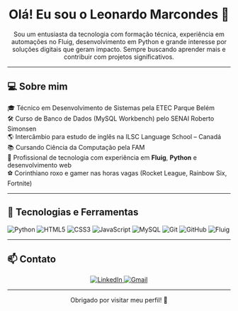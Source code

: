 <h1 align="center">Olá! Eu sou o Leonardo Marcondes 👋</h1>

<p align="center">
Sou um entusiasta da tecnologia com formação técnica, experiência em automações no Fluig, desenvolvimento em Python e grande interesse por soluções digitais que geram impacto. Sempre buscando aprender mais e contribuir com projetos significativos.
</p>

---

## 💻 Sobre mim

🎓 Técnico em Desenvolvimento de Sistemas pela ETEC Parque Belém  
🛠️ Curso de Banco de Dados (MySQL Workbench) pelo SENAI Roberto Simonsen  
🌎 Intercâmbio para estudo de inglês na ILSC Language School – Canadá  
📚 Cursando Ciência da Computação pela FAM  
🚀 Profissional de tecnologia com experiência em **Fluig**, **Python** e desenvolvimento web  
⚽ Corinthiano roxo e gamer nas horas vagas (Rocket League, Rainbow Six, Fortnite)

---

## 🧠 Tecnologias e Ferramentas

![Python](https://img.shields.io/badge/-Python-3776AB?style=flat&logo=python&logoColor=white)
![HTML5](https://img.shields.io/badge/-HTML5-E34F26?style=flat&logo=html5&logoColor=white)
![CSS3](https://img.shields.io/badge/-CSS3-1572B6?style=flat&logo=css3)
![JavaScript](https://img.shields.io/badge/-JavaScript-F7DF1E?style=flat&logo=javascript&logoColor=black)
![MySQL](https://img.shields.io/badge/-MySQL-00758F?style=flat&logo=mysql)
![Git](https://img.shields.io/badge/-Git-F05032?style=flat&logo=git)
![GitHub](https://img.shields.io/badge/-GitHub-181717?style=flat&logo=github)
![Fluig](https://img.shields.io/badge/-Fluig-FF6A00?style=flat)

---

## 📫 Contato

<p align="center">
  <a href="https://www.linkedin.com/in/leonardo-marcondes-de-farias-6a8a79345" target="_blank">
    <img src="https://img.shields.io/badge/LinkedIn-0077B5?style=for-the-badge&logo=linkedin&logoColor=white" alt="LinkedIn"/>
  </a>
  <a href="mailto:seuemail@gmail.com">
    <img src="https://img.shields.io/badge/Gmail-D14836?style=for-the-badge&logo=gmail&logoColor=white" alt="Gmail"/>
  </a>
</p>

---

<p align="center">
  Obrigado por visitar meu perfil! 💙
</p>
